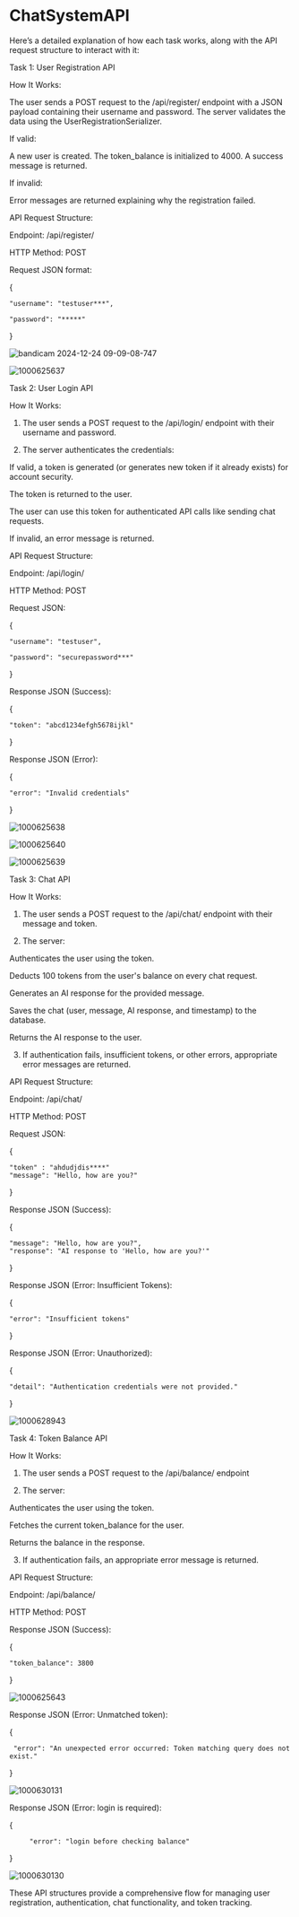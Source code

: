 # ChatSystemAPI

Here’s a detailed explanation of how each task works, along with the API request structure to interact with it:

Task 1: User Registration API

How It Works:

The user sends a POST request to the /api/register/ endpoint with a JSON payload containing their username and password.
The server validates the data using the UserRegistrationSerializer.

If valid:

A new user is created.
The token_balance is initialized to 4000.
A success message is returned.

If invalid:

Error messages are returned explaining why the registration failed.

API Request Structure:

Endpoint: /api/register/

HTTP Method:
POST

Request JSON format:

{

    "username": "testuser***",

    "password": "*****"
}


![bandicam 2024-12-24 09-09-08-747](https://github.com/user-attachments/assets/3a732b34-d80a-41e6-8bc6-79fb2144150b)

![1000625637](https://github.com/user-attachments/assets/1a800b2c-a4e5-464e-876c-617434f699ef)




Task 2: User Login API

How It Works:

1. The user sends a POST request to the /api/login/ endpoint with their username and password.


2. The server authenticates the credentials:

If valid, a token is generated (or generates new token if it already exists) for account security.

The token is returned to the user.

The user can use this token for authenticated API calls like sending chat requests.

If invalid, an error message is returned.


API Request Structure:

Endpoint: /api/login/

HTTP Method: POST

Request JSON:

{

    "username": "testuser",

    "password": "securepassword***"
}

Response JSON (Success):

{

    "token": "abcd1234efgh5678ijkl"
}

Response JSON (Error):

{

    "error": "Invalid credentials"
}


![1000625638](https://github.com/user-attachments/assets/6730a143-622c-49f9-aad1-e353cb2ab406)

![1000625640](https://github.com/user-attachments/assets/84624732-8fa6-499f-9272-53fcb407a3ac)


![1000625639](https://github.com/user-attachments/assets/40561bc5-b0fd-4fc8-bb85-3a9e8b8b96af)


Task 3: Chat API

How It Works:

1. The user sends a POST request to the /api/chat/ endpoint with their message and token.


2. The server:

Authenticates the user using the token.

Deducts 100 tokens from the user's balance on every chat request.

Generates an AI response for the provided message.

Saves the chat (user, message, AI response, and timestamp) to the database.

Returns the AI response to the user.


3. If authentication fails, insufficient tokens, or other errors, appropriate error messages are returned.



API Request Structure:

Endpoint: /api/chat/

HTTP Method: POST

Request JSON:

{

    "token" : "ahdudjdis****"
    "message": "Hello, how are you?"
}

Response JSON (Success):

{

    "message": "Hello, how are you?",
    "response": "AI response to 'Hello, how are you?'"
}

Response JSON (Error: Insufficient Tokens):

{

    "error": "Insufficient tokens"
}

Response JSON (Error: Unauthorized):

{

    "detail": "Authentication credentials were not provided."
}


![1000628943](https://github.com/user-attachments/assets/98d5664f-fd40-4b24-a642-992080f553bd)


Task 4: Token Balance API

How It Works:

1. The user sends a POST request to the /api/balance/ endpoint


2. The server:

Authenticates the user using the token.

Fetches the current token_balance for the user.

Returns the balance in the response.



3. If authentication fails, an appropriate error message is returned.



API Request Structure:

Endpoint:
/api/balance/

HTTP Method:
POST

Response JSON (Success):

{

    "token_balance": 3800
}


![1000625643](https://github.com/user-attachments/assets/a51aecf3-f4d4-42c0-868a-624eb4dfe087)


Response JSON (Error: Unmatched token):

{

     "error": "An unexpected error occurred: Token matching query does not exist."
}

![1000630131](https://github.com/user-attachments/assets/1a222440-a849-4067-8d17-c33fd57a8f51)


Response JSON (Error: login is required):

{

         "error": "login before checking balance"
}

![1000630130](https://github.com/user-attachments/assets/fdc0b279-b4a1-47be-8869-b9a67e3c9a69)


These API structures provide a comprehensive flow for managing user registration, authentication, chat functionality, and token tracking.

